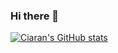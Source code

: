 ### Hi there 👋

[![Ciaran's GitHub stats](https://github-readme-stats.vercel.app/api?username=ciaran97)](https://github.com/anuraghazra/github-readme-stats)

<!--
**Ciaran97/Ciaran97** is a ✨ _special_ ✨ repository because its `README.md` (this file) appears on your GitHub profile.

Here are some ideas to get you started:

- 🔭 I’m currently working on ...
- 🌱 I’m currently learning ...
- 👯 I’m looking to collaborate on ...
- 🤔 I’m looking for help with ...
- 💬 Ask me about ...
- 📫 How to reach me: ...
- 😄 Pronouns: ...
- ⚡ Fun fact: ...
-->
